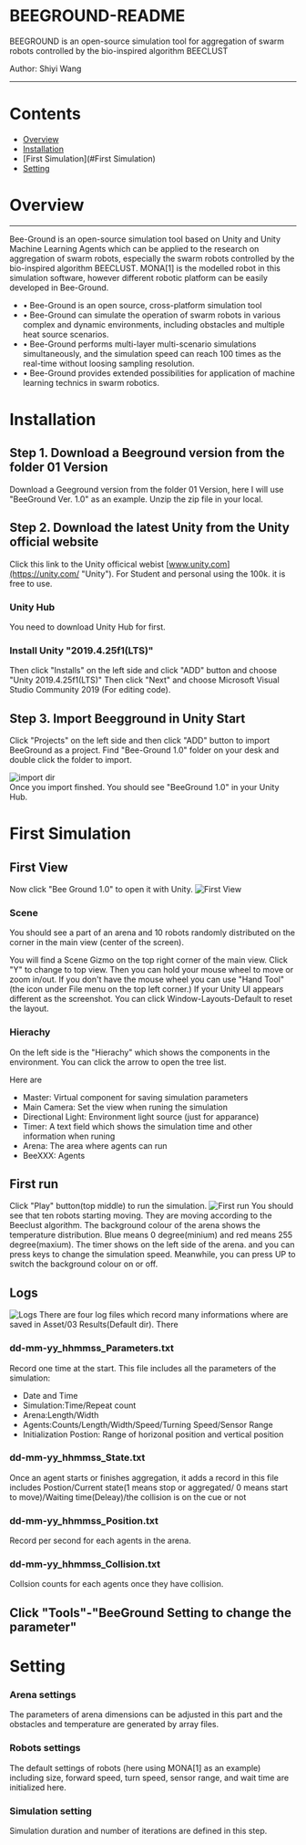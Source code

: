 BEEGROUND-README
===========================
BEEGROUND is an open-source simulation tool for aggregation of swarm robots controlled by the bio-inspired algorithm BEECLUST

Author: Shiyi Wang

****
# Contents
* [Overview](#Overview)
* [Installation](#Installation)
* [First Simulation](#First Simulation)
* [Setting](#Setting)


# Overview
-----------
Bee-Ground is an open-source simulation tool based on Unity and Unity Machine Learning Agents which can be applied to the research on aggregation of swarm robots, especially the swarm robots controlled by the bio-inspired algorithm BEECLUST. MONA[1] is the modelled robot in this simulation software, however different robotic platform can be easily developed in Bee-Ground.

* • Bee-Ground is an open source, cross-platform simulation tool
* • Bee-Ground can simulate the operation of swarm robots in various complex and dynamic environments, including obstacles and multiple heat source scenarios. 
* • Bee-Ground performs multi-layer multi-scenario simulations simultaneously, and the simulation speed can reach 100 times as the real-time without loosing sampling resolution.
* • Bee-Ground provides extended possibilities for application of machine learning technics in swarm robotics.




# Installation
## Step 1. Download a Beeground version from the folder 01 Version
Download a Geeground version from the folder 01 Version, here I will use "BeeGround Ver. 1.0" as an example. Unzip the zip file in your local.

## Step 2. Download the latest Unity from the Unity official website
Click this link to the Unity officical webist [www.unity.com](https://unity.com/ "Unity"). For Student and personal using the 100k. it is free to use.
### Unity Hub
You need to download Unity Hub for first. 
### Install Unity "2019.4.25f1(LTS)"
Then click "Installs" on the left side and click "ADD" button and choose "Unity 2019.4.25f1(LTS)"
Then click "Next" and choose Microsoft Visual Studio Community 2019 (For editing code).

## Step 3. Import Beegground in Unity Start
Click "Projects" on the left side and then click "ADD" button to import BeeGround as a project.
Find "Bee-Ground 1.0" folder on your desk and double click the folder to import.  

![import dir](https://i.imgur.com/7RxZFVl.png)  
Once you import finshed. You should see "BeeGround 1.0" in your Unity Hub.


# First Simulation

## First View
Now click "Bee Ground 1.0" to open it with Unity.
![First View](https://i.imgur.com/FSKrgR7.png)
### Scene
You should see a part of an arena and 10 robots randomly distributed on the corner in the main view (center of the screen).

You will find a Scene Gizmo on the top right corner of the main view. Click "Y" to change to top view. Then you can hold your mouse wheel to move or zoom in/out. If you don't have the mouse wheel you can use "Hand Tool"(the icon under File menu on the top left corner.) If your Unity UI appears different as the screenshot. You can click Window-Layouts-Default to reset the layout.

### Hierachy
On the left side is the "Hierachy" which shows the components in the environment.
You can click the arrow to open the tree list.

Here are  
* Master: Virtual component for saving simulation parameters  
* Main Camera: Set the view when runing the simulation  
* Directional Light: Environment light source (just for apparance)  
* Timer: A text field which shows the simulation time and other information when runing  
* Arena: The area where agents can run  
* BeeXXX: Agents  

## First run
Click "Play" button(top middle) to run the simulation.
![First run](https://i.imgur.com/1ycANAZ.png)
You should see that ten robots starting moving. They are moving according to the Beeclust algorithm. The background colour of the arena shows the temperature distribution. Blue means 0 degree(minium) and red means 255 degree(maxium). The timer shows on the left side of the arena. and you can press keys to change the simulation speed. Meanwhile, you can press UP to switch the background colour on or off.

## Logs
![Logs](https://i.imgur.com/KQOgyee.png)
There are four log files which record many informations where are saved in Asset/03 Results(Default dir). There
### dd-mm-yy_hhmmss_Parameters.txt
Record one time at the start. This file includes all the parameters of the simulation: 
* Date and Time
* Simulation:Time/Repeat count
* Arena:Length/Width
* Agents:Counts/Length/Width/Speed/Turning Speed/Sensor Range
* Initialization Postion: Range of horizonal position and vertical position

### dd-mm-yy_hhmmss_State.txt
Once an agent starts or finishes aggregation, it adds a record in this file includes
Postion/Current state(1 means stop or aggregated/ 0 means start to move)/Waiting time(Deleay)/the collision is on the cue or not

### dd-mm-yy_hhmmss_Position.txt
Record per second for each agents in the arena.

### dd-mm-yy_hhmmss_Collision.txt
Collsion counts for each agents once they have collision.


## Click "Tools"-"BeeGround Setting to change the parameter"

# Setting
### Arena settings  
The parameters of arena dimensions can be adjusted in this part and the obstacles and temperature are generated by array files.  
### Robots settings  
The default settings of robots (here using MONA[1] as an example) including size, forward speed, turn speed, sensor range, and wait time are initialized here.  
### Simulation setting  
Simulation duration and number of iterations are defined in this step.  
